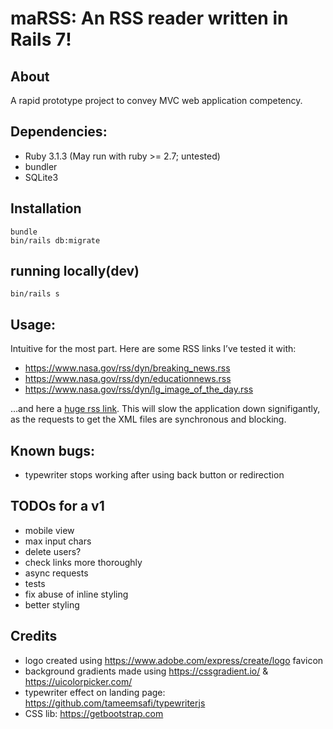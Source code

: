 # maRSS: An RSS reader written in Rails 7! 

## About
A rapid prototype project to convey MVC web application competency. 

## Dependencies:
- Ruby 3.1.3 (May run with ruby >= 2.7; untested)
- bundler
- SQLite3

## Installation
`bundle`<br>
`bin/rails db:migrate`

## running locally(dev)
`bin/rails s`

## Usage:
Intuitive for the most part. Here are some RSS links I’ve tested it with:
- https://www.nasa.gov/rss/dyn/breaking_news.rss
- https://www.nasa.gov/rss/dyn/educationnews.rss
- https://www.nasa.gov/rss/dyn/lg_image_of_the_day.rss

…and here a [huge rss link](https://airedale.futurecdn.net/feeds/en_feed_3a953301.rss-fse?site=space). This will slow the application down signifigantly, as the requests to get the XML files are synchronous and blocking. 

## Known bugs:
- typewriter stops working after using back button or redirection

## TODOs for a v1
- mobile view
- max input chars
- delete users?
- check links more thoroughly
- async requests
- tests
- fix abuse of inline styling
- better styling

## Credits
- logo created using https://www.adobe.com/express/create/logo
favicon
- background gradients made using https://cssgradient.io/ & https://uicolorpicker.com/
- typewriter effect on landing page: https://github.com/tameemsafi/typewriterjs
- CSS lib: https://getbootstrap.com
